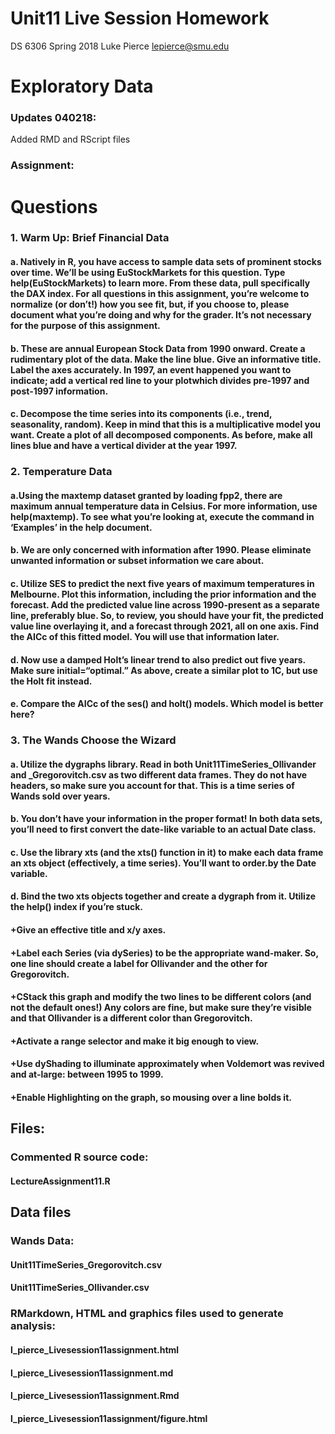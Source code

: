 # Unit11 Live Session Homework
DS 6306
Spring 2018
Luke Pierce
lepierce@smu.edu
# Exploratory Data

### Updates 040218:
Added RMD and RScript files

### Assignment:

# Questions

### 1. Warm Up: Brief Financial Data

#### a. Natively in R, you have access to sample data sets of prominent stocks over time. We’ll be using EuStockMarkets for this question. Type help(EuStockMarkets) to learn more. From these data, pull specifically the DAX index. For all questions in this assignment, you’re welcome to normalize (or don’t!) how you see fit, but, if you choose to, please document what you’re doing and why for the grader. It’s not necessary for the purpose of this assignment.

#### b. These are annual European Stock Data from 1990 onward. Create a rudimentary plot of the data. Make the line blue. Give an informative title. Label the axes accurately. In 1997, an event happened you want to indicate; add a vertical red line to your plotwhich divides pre-1997 and post-1997 information.

#### c. Decompose the time series into its components (i.e., trend, seasonality, random). Keep in mind that this is a multiplicative model you want. Create a plot of all decomposed components. As before, make all lines blue and have a vertical divider at the year 1997.

### 2. Temperature Data

#### a.Using the maxtemp dataset granted by loading fpp2, there are maximum annual temperature data in Celsius. For more information, use help(maxtemp). To see what you’re looking at, execute the command in ‘Examples’ in the help document.

#### b. We are only concerned with information after 1990. Please eliminate unwanted information or subset information we care about.

#### c. Utilize SES to predict the next five years of maximum temperatures in Melbourne. Plot this information, including the prior information and the forecast. Add the predicted value line across 1990-present as a separate line, preferably blue. So, to review, you should have your fit, the predicted value line overlaying it, and a forecast through 2021, all on one axis. Find the AICc of this fitted model. You will use that information later.

#### d. Now use a damped Holt’s linear trend to also predict out five years. Make sure initial=“optimal.” As above, create a similar plot to 1C, but use the Holt fit instead.

#### e. Compare the AICc of the ses() and holt() models. Which model is better here?

### 3. The Wands Choose the Wizard

#### a. Utilize the dygraphs library. Read in both Unit11TimeSeries_Ollivander and _Gregorovitch.csv as two different data frames. They do not have headers, so make sure you account for that. This is a time series of Wands sold over years.

#### b. You don’t have your information in the proper format! In both data sets, you’ll need to first convert the date-like variable to an actual Date class.

#### c. Use the library xts (and the xts() function in it) to make each data frame an xts object (effectively, a time series). You’ll want to order.by the Date variable.

#### d. Bind the two xts objects together and create a dygraph from it. Utilize the help() index if you’re stuck.

#### +Give an effective title and x/y axes.
#### +Label each Series (via dySeries) to be the appropriate wand-maker. So, one line should create a label for Ollivander and the other for Gregorovitch.
#### +CStack this graph and modify the two lines to be different colors (and not the default ones!) Any colors are fine, but make sure they’re visible and that Ollivander is a different color than Gregorovitch.
#### +Activate a range selector and make it big enough to view.
#### +Use dyShading to illuminate approximately when Voldemort was revived and at-large: between 1995 to 1999.
#### +Enable Highlighting on the graph, so mousing over a line bolds it.

## Files:

### Commented R source code: 

#### LectureAssignment11.R

## Data files

### Wands Data: 
#### Unit11TimeSeries_Gregorovitch.csv
#### Unit11TimeSeries_Ollivander.csv

### RMarkdown, HTML and graphics files used to generate analysis:
 
#### l_pierce_Livesession11assignment.html
#### l_pierce_Livesession11assignment.md
#### l_pierce_Livesession11assignment.Rmd
#### l_pierce_Livesession11assignment/figure.html

